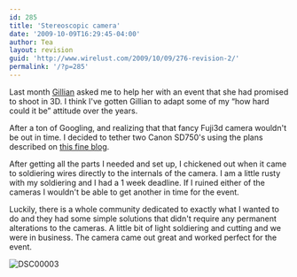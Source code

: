 ```yaml
---
id: 285
title: 'Stereoscopic camera'
date: '2009-10-09T16:29:45-04:00'
author: Tea
layout: revision
guid: 'http://www.wirelust.com/2009/10/09/276-revision-2/'
permalink: '/?p=285'
---
```


Last month [Gillian](http://www.gillianbowling.com) asked me to help her with an event that she had promised to shoot in 3D. I think I've gotten Gillian to adapt some of my “how hard could it be” attitude over the years.

After a ton of Googling, and realizing that that fancy Fuji3d camera wouldn't be out in time. I decided to tether two Canon SD750's using the plans described on [this fine blog](http://3dbruce.blogspot.com/).

After getting all the parts I needed and set up, I chickened out when it came to soldiering wires directly to the internals of the camera. I am a little rusty with my soldiering and I had a 1 week deadline. If I ruined either of the cameras I wouldn't be able to get another in time for the event.

Luckily, there is a whole community dedicated to exactly what I wanted to do and they had some simple solutions that didn't require any permanent alterations to the cameras. A little bit of light soldiering and cutting and we were in business. The camera came out great and worked perfect for the event.

![DSC00003](http://www.wirelust.com/blog/wp-content/uploads/2009/10/DSC00003.jpg "DSC00003")